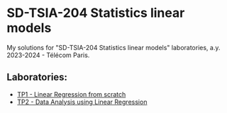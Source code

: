 # SD-TSIA-204 Statistics linear models

My solutions for "SD-TSIA-204 Statistics linear models" laboratories, a.y. 2023-2024 - Télécom Paris.

## Laboratories:

- [TP1 - Linear Regression from scratch](TP1)
- [TP2 - Data Analysis using Linear Regression](TP2)
